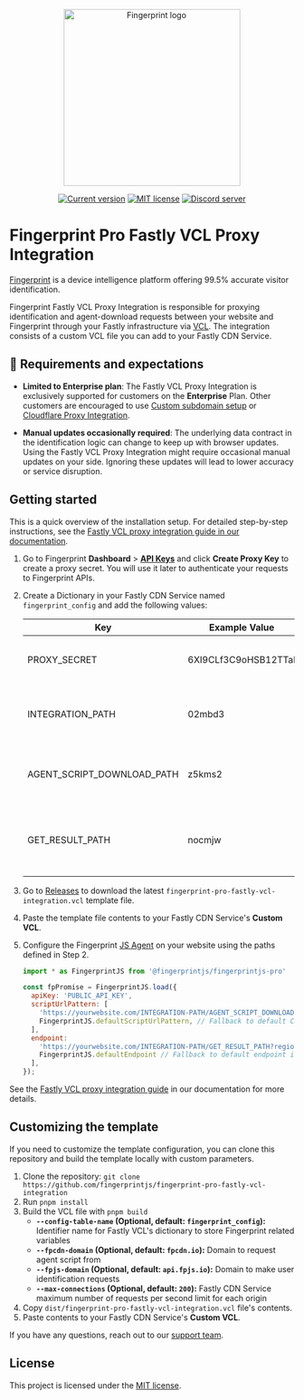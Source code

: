 <p align="center">
  <a href="https://fingerprint.com">
    <picture>
        <source media="(prefers-color-scheme: dark)" srcset="https://fingerprintjs.github.io/home/resources/logo_light.svg" />
        <source media="(prefers-color-scheme: light)" srcset="https://fingerprintjs.github.io/home/resources/logo_dark.svg" />
        <img src="https://fingerprintjs.github.io/home/resources/logo_dark.svg" alt="Fingerprint logo" width="312px" />
   </picture>
  </a>
</p>
<p align="center">
<a href="https://github.com/fingerprintjs/fingerprint-pro-fastly-vcl-integration/releases"><img src="https://img.shields.io/github/v/release/fingerprintjs/fingerprint-pro-fastly-vcl-integration" alt="Current version"></a>
<a href="https://opensource.org/licenses/MIT"><img src="https://img.shields.io/:license-mit-blue.svg" alt="MIT license"></a>
<a href="https://discord.gg/39EpE2neBg"><img src="https://img.shields.io/discord/852099967190433792?style=logo&label=Discord&logo=Discord&logoColor=white" alt="Discord server"></a>
</p>

# Fingerprint Pro Fastly VCL Proxy Integration

[Fingerprint](https://fingerprint.com) is a device intelligence platform offering 99.5% accurate visitor identification.

Fingerprint Fastly VCL Proxy Integration is responsible for proxying identification and agent-download requests between your website and Fingerprint through your Fastly infrastructure via [VCL](https://www.fastly.com/documentation/guides/vcl/using/). The integration consists of a custom VCL file you can add to your Fastly CDN Service.

## 🚧 Requirements and expectations

- **Limited to Enterprise plan**: The Fastly VCL Proxy Integration is exclusively supported for customers on the **Enterprise** Plan. Other customers are encouraged to use [Custom subdomain setup](https://dev.fingerprint.com/docs/custom-subdomain-setup) or [Cloudflare Proxy Integration](https://dev.fingerprint.com/docs/cloudflare-integration).

- **Manual updates occasionally required**: The underlying data contract in the identification logic can change to keep up with browser updates. Using the Fastly VCL Proxy Integration might require occasional manual updates on your side. Ignoring these updates will lead to lower accuracy or service disruption.

## Getting started

This is a quick overview of the installation setup. For detailed step-by-step instructions, see the [Fastly VCL proxy integration guide in our documentation](https://dev.fingerprint.com/docs/fastly-vcl-proxy-integration).

1. Go to Fingerprint **Dashboard** > [**API Keys**](https://dashboard.fingerprint.com/api-keys) and click **Create Proxy Key** to create a proxy secret. You will use it later to authenticate your requests to Fingerprint APIs.
2. Create a Dictionary in your Fastly CDN Service named `fingerprint_config` and add the following values:

   | Key                        | Example Value        | Description                                             |
   | -------------------------- | -------------------- | ------------------------------------------------------- |
   | PROXY_SECRET               | 6XI9CLf3C9oHSB12TTaI | Fingerprint proxy secret generated in Step 1            |
   | INTEGRATION_PATH           | 02mbd3               | Random path prefix for proxy integration endpoints      |
   | AGENT_SCRIPT_DOWNLOAD_PATH | z5kms2               | Random path segment for downloading the JS agent        |
   | GET_RESULT_PATH            | nocmjw               | Random path segment Fingerprint identification requests |

3. Go to [Releases](https://github.com/fingerprintjs/fingerprint-pro-fastly-vcl-integration/releases) to download the latest `fingerprint-pro-fastly-vcl-integration.vcl` template file.
4. Paste the template file contents to your Fastly CDN Service's **Custom VCL**.
5. Configure the Fingerprint [JS Agent](https://dev.fingerprint.com/docs/js-agent) on your website using the paths defined in Step 2.

   ```javascript
   import * as FingerprintJS from '@fingerprintjs/fingerprintjs-pro'

   const fpPromise = FingerprintJS.load({
     apiKey: 'PUBLIC_API_KEY',
     scriptUrlPattern: [
       'https://yourwebsite.com/INTEGRATION-PATH/AGENT_SCRIPT_DOWNLOAD_PATH?apiKey=<apiKey>&version=<version>&loaderVersion=<loaderVersion>',
       FingerprintJS.defaultScriptUrlPattern, // Fallback to default CDN in case of error
     ],
     endpoint:
       'https://yourwebsite.com/INTEGRATION-PATH/GET_RESULT_PATH?region=us',
       FingerprintJS.defaultEndpoint // Fallback to default endpoint in case of error
     ],
   });
   ```

See the [Fastly VCL proxy integration guide](https://dev.fingerprint.com/docs/fastly-vcl-proxy-integration#step-4-configure-the-fingerprint-javascript-agent-on-your-client) in our documentation for more details.

## Customizing the template

If you need to customize the template configuration, you can clone this repository and build the template locally with custom parameters.

1. Clone the repository: `git clone https://github.com/fingerprintjs/fingerprint-pro-fastly-vcl-integration`
2. Run `pnpm install`
3. Build the VCL file with `pnpm build`
   - **`--config-table-name` (Optional, default: `fingerprint_config`):** Identifier name for Fastly VCL's dictionary to store Fingerprint related variables
   - **`--fpcdn-domain` (Optional, default: `fpcdn.io`):** Domain to request agent script from
   - **`--fpjs-domain` (Optional, default: `api.fpjs.io`):** Domain to make user identification requests
   - **`--max-connections` (Optional, default: `200`):** Fastly CDN Service maximum number of requests per second limit for each origin
4. Copy `dist/fingerprint-pro-fastly-vcl-integration.vcl` file's contents.
5. Paste contents to your Fastly CDN Service's **Custom VCL**.

If you have any questions, reach out to our [support team](https://fingerprint.com/support).

## License

This project is licensed under the [MIT license](LICENSE).
